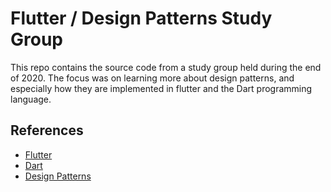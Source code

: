 Flutter / Design Patterns Study Group
=====================================

This repo contains the source code from a study group held during the end of 2020.  The focus
was on learning more about design patterns, and especially how they are implemented in flutter
and the Dart programming language.

## References

- [Flutter](https://flutter.dev/)
- [Dart](https://dart.dev/)
- [Design Patterns](https://en.wikipedia.org/wiki/Software_design_pattern)

